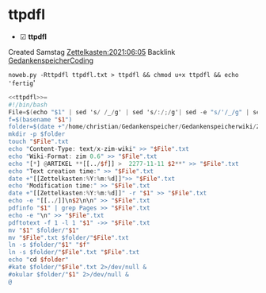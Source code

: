 # ttpdfl

* ☑ **ttpdfl**  

Created Samstag [Zettelkasten:2021:06:05]()
Backlink [GedankenspeicherCoding](../GedankenspeicherCoding.md)

  ``noweb.py -Rttpdfl ttpdfl.txt > ttpdfl && chmod u+x ttpdfl && echo 'fertig``'


```awk
<<ttpdfl>>=
#!/bin/bash
File=$(echo "$1" | sed 's/ /_/g' | sed 's/:/;/g'| sed -e "s/'/_/g" | sed 's/\"//g')
f=$(basename "$1")
folder=$(date +"/home/christian/Gedankenspeicher/Gedankenspeicherwiki/Zettelkasten/%Y/%m/%d" -r "$1")
mkdir -p $folder
touch "$File".txt
echo "Content-Type: text/x-zim-wiki" >> "$File".txt
echo "Wiki-Format: zim 0.6" >> "$File".txt
echo "[*] @ARTIKEL **[[../$f]] >  2277-11-11 $2**" >> "$File".txt
echo "Text creation time:" >> "$File".txt
date +"[[Zettelkasten:%Y:%m:%d]]">> "$File".txt
echo "Modification time:" >> "$File".txt
date +"[[Zettelkasten:%Y:%m:%d]]" -r "$1" >> "$File".txt
echo -e "[[../]]\n$2\n\n" >> "$File".txt
pdfinfo "$1" | grep Pages >> "$File".txt
echo -e "\n" >> "$File".txt
pdftotext -f 1 -l 1 "$1" ->> "$File".txt
mv "$1" $folder/"$1"
mv "$File".txt $folder/"$File".txt
ln -s $folder/"$1" "$f"
ln -s $folder/"$File".txt "$File".txt
echo "cd $folder"
#kate $folder/"$File".txt 2>/dev/null &
#okular $folder/"$1" 2>/dev/null &
@

```


